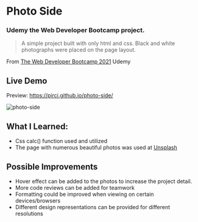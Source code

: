 # Photo Side

### Udemy the Web Developer Bootcamp project.

> A simple project built with only html and css. Black and white photographs were placed on the page layout.

From [The Web Developer Bootcamp 2021](https://www.udemy.com/course/the-web-developer-bootcamp/learn/lecture/22587506?start=15#overview) Udemy


## Live Demo

Preview:  https://pirci.github.io/photo-side/


 ![photo-side](https://media.giphy.com/media/Di8TMioxkaVfyva4QY/giphy.gif)


## What I Learned:

- Css calc() function used and utilized
- The page with numerous beautiful photos was used at [Unsplash](https://unsplash.com/)


## Possible Improvements

- Hover effect can be added to the photos to increase the project detail.
- More code reviews can be added for teamwork
- Formatting could be improved when viewing on certain devices/browsers
- Different design representations can be provided for different resolutions





 
